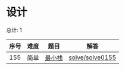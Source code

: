 # 设计

<!--- table -->

总计: 1

| 序号 | 难度 | 题目                                                  | 解答                                  |
| ---- | ---- | ----------------------------------------------------- | ------------------------------------- |
| 155  | 简单 | [最小栈](https://leetcode-cn.com/problems/min-stack/) | [solve/solve0155](../solve/solve0155) |
